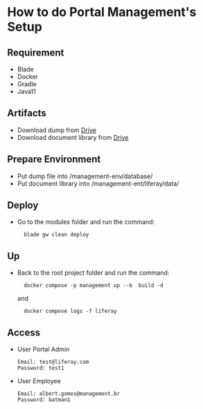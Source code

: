 # How to do Portal Management's Setup 

  ## Requirement
   - Blade
   - Docker
   - Gradle
   - Java11

  ## Artifacts
  - Download dump from [Drive]("https://")
  - Download document library from [Drive](""https://)

  ## Prepare Environment
  - Put dump file into /management-env/database/
  - Put document library into /management-ent/liferay/data/

  ## Deploy
   - Go to the modules folder and run the command:
     ```
       blade gw clean deploy
     ```
      
  ## Up
  - Back to the root project folder and run the command:
    ```
      docker compose -p management up --b  build -d
    ```
    and
    ```
      docker compose logs -f liferay
    ```

  
  ## Access
  - User Portal Admin

        Email: test@liferay.com
        Password: test1

  - User Employee

        Email: albert.gomes@management.br
        Password: batman1
  
